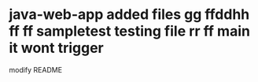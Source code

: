 # java-web-app added files gg ffddhh ff ff sampletest  testing file rr ff main it wont trigger

modify README
